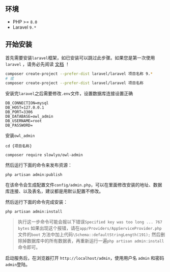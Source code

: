 ## 环境

- PHP >= `8.0`
- Laravel `9.*`


## 开始安装

首先需要安装`laravel`框架，如已安装可以跳过此步骤。如果您是第一次使用`laravel`
，请务必先阅读 [文档](https://learnku.com/docs/laravel/9.x/installation/12200) ！

```bash
composer create-project --prefer-dist laravel/laravel 项目名称 9.*
# 或
composer create-project --prefer-dist laravel/laravel 项目名称
```

安装完`laravel`之后需要修改`.env`文件，设置数据库连接设置正确

```dotenv
DB_CONNECTION=mysql
DB_HOST=127.0.0.1
DB_PORT=3306
DB_DATABASE=owl_admin
DB_USERNAME=root
DB_PASSWORD=
```

安装`owl_admin`

```shell
cd {项目名称}

composer require slowlyo/owl-admin
```

然后运行下面的命令来发布资源：

```shell
php artisan admin:publish
```

在该命令会生成配置文件`config/admin.php`，可以在里面修改安装的地址、数据库连接、以及表名，建议都是用默认配置不修改。

然后运行下面的命令完成安装：


```shell
php artisan admin:install
```

> 执行这一步命令可能会报以下错误`Specified key was too long ... 767 bytes`
> 如果出现这个报错，请在`app/Providers/AppServiceProvider.php`文件的`boot`
> 方法中加上代码`\Schema::defaultStringLength(191);`
> 然后删除掉数据库中的所有数据表，再重新运行一遍`php artisan admin:install`命令即可。<br>



启动服务后，在浏览器打开 `http://localhost/admin`，使用用户名 `admin` 和密码 `admin`登陆。
